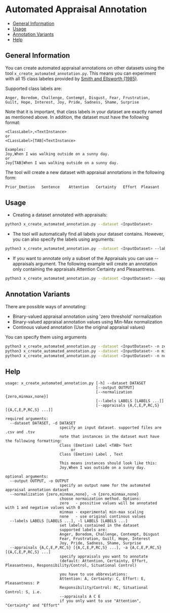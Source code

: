 # Automated Appraisal Annotation
- [General Information](#general-information)
- [Usage](#usage)
- [Annotation Variants](#annotation-variants)
- [Help](#help)

## General Information
You can create automated appraisal annotations on other datasets using the tool
`x_create_automated_annotation.py`.
This means you can experiment with all 15 class labeles provided by [Smith and Ellsworth (1985)](https://www.researchgate.net/publication/19274815_Patterns_of_Cognitive_Appraisal_in_Emotion, 'https://www.researchgate.net/publication/19274815_Patterns_of_Cognitive_Appraisal_in_Emotion').

Supported class labels are:  
```
Anger, Boredom, Challenge, Contempt, Disgust, Fear, Frustration,
Guilt, Hope, Interest, Joy, Pride, Sadness, Shame, Surprise
```

Note that it is important, that class labels in your dataset are exactly named as mentioned above.
In addition, the dataset must have the following format:
```
<ClassLabel>,<TextInstance>
or
<CLassLabel>[TAB]<TextInstance>

Examples:
Joy,When I was walking outside on a sunny day.
or
Joy[TAB]When I was walking outside on a sunny day.
```

The tool will create a new dataset with appraisal annotations in the following form:
```bash
Prior_Emotion	Sentence	Attention	Certainty	Effort	Pleasant	Responsibility/Control	Situational Control
```


## Usage
* Creating a dataset annotated with appraisals:
```bash
python3 x_create_automated_annotation.py --dataset <InputDataset>
```

* The tool will automatically find all labels your dataset contains. However,
you can also specify the labels using arguments:
```bash
python3 x_create_automated_annotation.py --dataset <InputDataset> --labels Anger Joy Sadness
```

* If you want to annotate only a subset of the Appraisals you can use
--appraisals argument. The following example will create an annotation only containing
the appraisals Attention Certainty and Pleasantness.
```bash
python3 x_create_automated_annotation.py --dataset <InputDataset> --appraisals A C P
```

## Annotation Variants
There are possible ways of annotating:

* Binary-valued appraisal annotation using 'zero threshold' normalization
* Binary-valued appraisal annotation values using Min-Max normalization
* Continous valued annotation (Use the original appraisal  values)

You can specify them using arguments
```bash
python3 x_create_automated_annotation.py --dataset <InputDataset> -n zero
python3 x_create_automated_annotation.py --dataset <InputDataset> -n minmax
python3 x_create_automated_annotation.py --dataset <InputDataset> -n none
```

## Help
```
usage: x_create_automated_annotation.py [-h] --dataset DATASET
                                        [--output OUTPUT]
                                        [--normalization {zero,minmax,none}]
                                        [--labels LABELS [LABELS ...]]
                                        [--appraisals {A,C,E,P,RC,S} [{A,C,E,P,RC,S} ...]]

required arguments:
  --dataset DATASET, -d DATASET
                        specify an input dataset. supported files are .csv and .tsv
                        note that instances in the dataset must have the following formatting:
                        Class (Emotion) Label <TAB> Text
                        	 or
                        Class (Emotion) Label , Text

                        This means instances should look like this:
                        Joy,When I was outside on a sunny day.

optional arguments:
  --output OUTPUT, -o OUTPUT
                        specify an output name for the automated appraisal annotation dataset
  --normalization {zero,minmax,none}, -n {zero,minmax,none}
                        choose normaization method. Options:
                        zero   - possitive values will be annotated with 1 and negative values with 0
                        minmax - experimental min-max scaling
                        none   - use original continous values
  --labels LABELS [LABELS ...], -l LABELS [LABELS ...]
                        set labels contained in the dataset
                        supported labels are:
                        Anger, Boredom, Challenge, Contempt, Disgust
                        Fear, Frustration, Guilt, Hope, Interest
                        Joy, Pride, Sadness, Shame, Surprise
  --appraisals {A,C,E,P,RC,S} [{A,C,E,P,RC,S} ...], -a {A,C,E,P,RC,S} [{A,C,E,P,RC,S} ...]
                        specify appraisals you want to annotate
                        (default: Attention, Certainty, Effort, Pleasantness, Responsibility/Control, Situational Control)

                        you have to use abbreviations:
                        Attention: A, Certainty: C, Effort: E, Pleasantness: P
                        Responsibility/Control: RC, Situational Control: S, i.e.
                        --appraisals A C E
                        if you only want to use "Attention", "Certainty" and "Effort"
```
